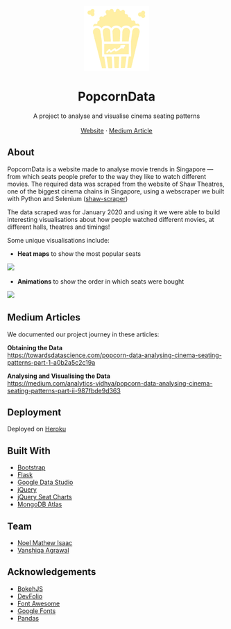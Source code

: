 <br />
<p align="center">
  <a href="https://github.com/othneildrew/Best-README-Template">
    <img src="static/images/popcornDataLogo.png" alt="Logo" width="150" height="150">
  </a>

  <h1 align="center">PopcornData</h1>

  <p align="center">
    A project to analyse and visualise cinema seating patterns
    <br />
    <br />
    <a href="https://popcorn-data.herokuapp.com/">Website</a>
    ·
    <a href="https://medium.com/analytics-vidhya/popcorn-data-analysing-cinema-seating-patterns-part-ii-987fbde9d363">Medium Article</a>
  </p>
</p>


## About
PopcornData is a website made to analyse movie trends in Singapore — from which seats people prefer to the way they like to watch different movies. 
The required data was scraped from the website of Shaw Theatres, one of the biggest cinema chains in Singapore, using a webscraper we built with Python and Selenium ([shaw-scraper](https://github.com/PopcornData/shaw-scraper))

The data scraped was for January 2020 and using it we were able to build interesting visualisations about how people watched different movies, at different halls, theatres and timings! 

Some unique visualisations include:

* **Heat maps** to show the most popular seats
<img src="https://github.com/PopcornData/popcorn-data-website/blob/master/static/images/frequencyChart.png"/>

* **Animations** to show the order in which seats were bought
<img src="https://github.com/PopcornData/popcorn-data-website/blob/master/static/images/seat_buy_order_gif.gif"/>


## Medium Articles
We documented our project journey in these articles:

**Obtaining the Data**<br>
https://towardsdatascience.com/popcorn-data-analysing-cinema-seating-patterns-part-1-a0b2a5c2c19a

**Analysing and Visualising the Data**<br>
https://medium.com/analytics-vidhya/popcorn-data-analysing-cinema-seating-patterns-part-ii-987fbde9d363

## Deployment
Deployed on [Heroku](https://www.heroku.com)

## Built With
* [Bootstrap](https://getbootstrap.com)
* [Flask](https://flask.palletsprojects.com/en/1.1.x/)
* [Google Data Studio](https://datastudio.google.com/)
* [jQuery](https://jquery.com)
* [jQuery Seat Charts](https://github.com/mateuszmarkowski/jQuery-Seat-Charts)
* [MongoDB Atlas](https://www.mongodb.com/cloud/atlas)


## Team
* [Noel Mathew Isaac](https://github.com/noelmathewisaac)
* [Vanshiqa Agrawal](https://github.com/vanshiqa)

## Acknowledgements 
* [BokehJS](https://github.com/bokeh/bokeh/tree/master/bokehjs)
* [DevFolio](https://bootstrapmade.com/devfolio-bootstrap-portfolio-html-template/)
* [Font Awesome](https://fontawesome.com)
* [Google Fonts](https://fonts.google.com/)
* [Pandas](https://pandas.pydata.org/)


